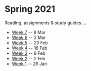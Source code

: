 # Spring 2021

Reading, assignments & study guides....

* [Week 7](./week07.md) -- 9 Mar
* [Week 6](./week06.md) -- 2 Mar
* [Week 5](./week05.md) -- 23 Feb
* [Week 4](./week04.md) -- 16 Feb
* [Week 3](./week03.md) -- 9 Feb
* [Week 2](./week02.md) -- 2 Feb
* [Week 1](./week01.md) -- 26 Jan
